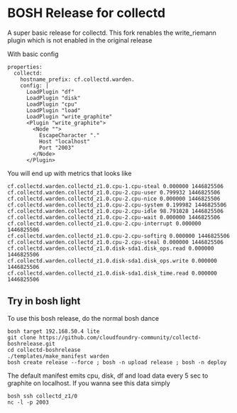 # BOSH Release for collectd

A super basic release for collectd.  This fork renables the write_riemann plugin which
is not enabled in the original release

With basic config

```
properties:
  collectd:
    hostname_prefix: cf.collectd.warden.
    config: |
      LoadPlugin "df"
      LoadPlugin "disk"
      LoadPlugin "cpu"
      LoadPlugin "load"
      LoadPlugin "write_graphite"
      <Plugin "write_graphite">
        <Node "">
          EscapeCharacter "."
          Host "localhost"
          Port "2003"
        </Node>
      </Plugin>
```

You will end up with metrics that looks like

```
cf.collectd.warden.collectd_z1.0.cpu-1.cpu-steal 0.000000 1446825506
cf.collectd.warden.collectd_z1.0.cpu-2.cpu-user 0.799932 1446825506
cf.collectd.warden.collectd_z1.0.cpu-2.cpu-nice 0.000000 1446825506
cf.collectd.warden.collectd_z1.0.cpu-2.cpu-system 0.199982 1446825506
cf.collectd.warden.collectd_z1.0.cpu-2.cpu-idle 98.791028 1446825506
cf.collectd.warden.collectd_z1.0.cpu-2.cpu-wait 0.000000 1446825506
cf.collectd.warden.collectd_z1.0.cpu-2.cpu-interrupt 0.000000 1446825506
cf.collectd.warden.collectd_z1.0.cpu-2.cpu-softirq 0.000000 1446825506
cf.collectd.warden.collectd_z1.0.cpu-2.cpu-steal 0.000000 1446825506
cf.collectd.warden.collectd_z1.0.disk-sda1.disk_ops.read 0.000000 1446825506
cf.collectd.warden.collectd_z1.0.disk-sda1.disk_ops.write 0.000000 1446825506
cf.collectd.warden.collectd_z1.0.disk-sda1.disk_time.read 0.000000 1446825506
```

## Try in bosh light

To use this bosh release, do the normal bosh dance

```
bosh target 192.168.50.4 lite
git clone https://github.com/cloudfoundry-community/collectd-boshrelease.git
cd collectd-boshrelease
./templates/make_manifest warden
bosh create release --force ; bosh -n upload release ; bosh -n deploy
```

The default manifest emits cpu, disk, df and load data every 5 sec to
graphite on localhost. If you wanna see this data simply

```
bosh ssh collectd_z1/0
nc -l -p 2003
```

